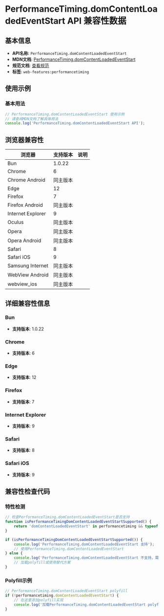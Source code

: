 # PerformanceTiming.domContentLoadedEventStart API 兼容性数据

## 基本信息

- **API名称**: `PerformanceTiming.domContentLoadedEventStart`
- **MDN文档**: [PerformanceTiming.domContentLoadedEventStart](https://developer.mozilla.org/docs/Web/API/PerformanceTiming/domContentLoadedEventStart)
- **规范文档**: [查看规范](https://w3c.github.io/navigation-timing/#dom-performancetiming-domcontentloadedeventstart)
- **标签**: `web-features:performancetiming`

## 使用示例

### 基本用法

```javascript
// PerformanceTiming.domContentLoadedEventStart 使用示例
// 请查阅MDN文档了解具体用法
console.log('PerformanceTiming.domContentLoadedEventStart API');
```

## 浏览器兼容性

| 浏览器 | 支持版本 | 说明 |
|--------|----------|------|
| Bun | 1.0.22 |  |
| Chrome | 6 |  |
| Chrome Android | 同主版本 |  |
| Edge | 12 |  |
| Firefox | 7 |  |
| Firefox Android | 同主版本 |  |
| Internet Explorer | 9 |  |
| Oculus | 同主版本 |  |
| Opera | 同主版本 |  |
| Opera Android | 同主版本 |  |
| Safari | 8 |  |
| Safari iOS | 9 |  |
| Samsung Internet | 同主版本 |  |
| WebView Android | 同主版本 |  |
| webview_ios | 同主版本 |  |

## 详细兼容性信息

### Bun

- **支持版本**: 1.0.22

### Chrome

- **支持版本**: 6

### Edge

- **支持版本**: 12

### Firefox

- **支持版本**: 7

### Internet Explorer

- **支持版本**: 9

### Safari

- **支持版本**: 8

### Safari iOS

- **支持版本**: 9

## 兼容性检查代码

### 特性检测

```javascript
// 检查PerformanceTiming.domContentLoadedEventStart是否支持
function isPerformanceTimingDomContentLoadedEventStartSupported() {
    return 'domContentLoadedEventStart' in performancetiming && typeof performancetiming.domContentLoadedEventStart === 'function';
}

if (isPerformanceTimingDomContentLoadedEventStartSupported()) {
    console.log('PerformanceTiming.domContentLoadedEventStart 支持');
    // 使用PerformanceTiming.domContentLoadedEventStart
} else {
    console.log('PerformanceTiming.domContentLoadedEventStart 不支持，需要polyfill');
    // 加载polyfill或使用替代方案
}
```

### Polyfill示例

```javascript
// PerformanceTiming.domContentLoadedEventStart polyfill
if (!performancetiming.domContentLoadedEventStart) {
    // 在这里添加polyfill实现
    console.log('加载PerformanceTiming.domContentLoadedEventStart polyfill');
}
```

